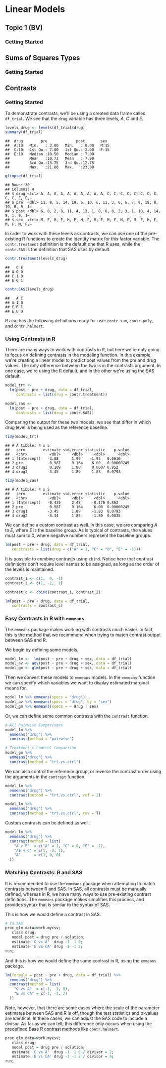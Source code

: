 # Linear Models



## Topic 1 (BV)

### Getting Started

## Sums of Squares Types

### Getting Started

## Contrasts

### Getting Started

To demonstrate contrasts, we'll be using a created data frame called `df_trial`. We see that the `drug` variable has three levels, _A_, _C_ and _E_.


```r
levels_drug <- levels(df_trial$drug)
summary(df_trial)
```

```
##  drug        pre             post       sex   
##  A:10   Min.   : 3.00   Min.   : 0.00   M:15  
##  C:10   1st Qu.: 7.00   1st Qu.: 2.00   F:15  
##  E:10   Median :10.50   Median : 7.00         
##         Mean   :10.73   Mean   : 7.90         
##         3rd Qu.:13.75   3rd Qu.:12.75         
##         Max.   :21.00   Max.   :23.00
```

```r
glimpse(df_trial)
```

```
## Rows: 30
## Columns: 4
## $ drug <fct> A, A, A, A, A, A, A, A, A, A, C, C, C, C, C, C, C, C, C, C, E, E,~
## $ pre  <dbl> 11, 8, 5, 14, 19, 6, 10, 6, 11, 3, 6, 6, 7, 8, 18, 8, 19, 8, 5, 1~
## $ post <dbl> 6, 0, 2, 8, 11, 4, 13, 1, 8, 0, 0, 2, 3, 1, 18, 4, 14, 9, 1, 9, 1~
## $ sex  <fct> M, F, M, F, M, F, M, F, M, F, M, F, M, F, M, F, M, F, M, F, M, F,~
```

In order to work with these levels as contrasts, we can use one of the pre-existing R functions to create the identity matrix for this factor variable. The `contr.treatment` definition is the default one that R uses, while the `contr.SAS` is the definition that SAS uses by default.


```r
contr.treatment(levels_drug)
```

```
##   C E
## A 0 0
## C 1 0
## E 0 1
```

```r
contr.SAS(levels_drug)
```

```
##   A C
## A 1 0
## C 0 1
## E 0 0
```

R also has the following definitions ready for use: `contr.sum`, `contr.poly`, and `contr.helmert`.


### Using Contrasts in R

There are many ways to work with contrasts in R, but here we're only going to focus on defining contrasts in the modeling function.  In this example, we're creating a linear model to predict post values from the pre and drug values. The only difference between the two is in the contrasts argument.  In one case, we're using the R default, and in the other we're using the SAS default.


```r
model_trt <- 
  lm(post ~ pre + drug, data = df_trial,
     contrasts = list(drug = contr.treatment))

model_sas <- 
  lm(post ~ pre + drug, data = df_trial,
     contrasts = list(drug = contr.SAS))
```

Comparing the output for these two models, we see that differ in which drug level is being used as the reference baseline.


```r
tidy(model_trt)
```

```
## # A tibble: 4 x 5
##   term        estimate std.error statistic    p.value
##   <chr>          <dbl>     <dbl>     <dbl>      <dbl>
## 1 (Intercept)   -3.88      1.99    -1.95   0.0616    
## 2 pre            0.987     0.164    6.00   0.00000245
## 3 drug2          0.109     1.80     0.0607 0.952     
## 4 drug3          3.45      1.89     1.83   0.0793
```

```r
tidy(model_sas)
```

```
## # A tibble: 4 x 5
##   term        estimate std.error statistic    p.value
##   <chr>          <dbl>     <dbl>     <dbl>      <dbl>
## 1 (Intercept)   -0.435     2.47     -0.176 0.862     
## 2 pre            0.987     0.164     6.00  0.00000245
## 3 drug1         -3.45      1.89     -1.83  0.0793    
## 4 drug2         -3.34      1.85     -1.80  0.0835
```

We can define a custom contrast as well.  In this case, we are comparing _A_ to _E_, where _E_ is the baseline group. As is typical of contrasts, the values must sum to 0, where negative numbers represent the baseline groups.


```r
lm(post ~ pre + drug, data = df_trial,
   constrasts = list(drug = c("A" = 1, "C" = "0", "E" = -1)))
```

It is possible to combine contrasts using `cbind`.  Notice here that contrast definitions don't require level names to be assigned, as long as the order of the levels is maintained. 


```r
contrast_1 <- c(1,  0, -1)
contrast_2 <- c(1, -2,  1)

contrast_c <- cbind(contrast_1, contrast_2)

lm(post ~ pre + drug, data = df_trial,
   contrasts = contrast_c)
```

### Easy Contrasts in R with `emmeans`

The `emmeans` package makes working with contrasts much easier.  In fact, this is the method that we recommend when trying to match contrast output between SAS and R.

We begin by defining some models.


```r
model_lm <-  lm(post ~ pre + drug + sex, data = df_trial)
model_av <- aov(post ~ pre + drug + sex, data = df_trial)
model_gm <- glm(post ~ pre + drug + sex, data = df_trial)
```

Then we convert these models to `emmeans` models.  In the `emmeans` function we can specify which variables we want to display estimated marginal means for.


```r
model_lm %>% emmeans(specs = "drug")
model_av %>% emmeans(specs = "drug", by = "sex")
model_gm %>% emmeans(specs = ~ drug | sex)
```

Or, we can define some common contrasts with the `contrast` function.


```r
# All Pairwise Comparisons
model_lm %>% 
  emmeans("drug") %>% 
  contrast(method = "pairwise")     

# Treatment v Control Comparison
model_gm %>% 
  emmeans("drug") %>% 
  contrast(method = "trt.vs.ctrl")  
```

We can also control the reference group, or reverse the contrast order using the arguments in the `contrast` function.


```r
model_lm %>% 
  emmeans("drug") %>% 
  contrast(method = "trt.vs.ctrl", ref = 2)     

model_lm %>% 
  emmeans("drug") %>% 
  contrast(method = "trt.vs.ctrl", rev = T)     
```

Custom contrasts can be defined as well.


```r
model_lm %>% 
  emmeans("drug") %>% 
  contrast(method = list(
    "A v E"  = c("A" = 1, "C" = 0, "E" = -1),
    "AE v C" = c(1, -2, 1),
    "A"      = c(1, 0, 0)
  ))
```

### Matching Contrasts: R and SAS

It is recommended to use the `emmeans` package when attempting to match contrasts between R and SAS.  In SAS, all contrasts must be manually defined, whereas in R, we have many ways to use pre-existing contrast definitions.   The `emmeans` package makes simplifies this process, and provides syntax that is similar to the syntax of SAS.

This is how we would define a contrast in SAS.


```r
# In SAS
proc glm data=work.mycsv;
   class drug;
   model post = drug pre / solution;
   estimate 'C vs A'  drug -1  1 0;
   estimate 'E vs CA' drug -1 -1 2;
run;
```

And this is how we would define the same contrast in R, using the `emmeans` package.


```r
lm(formula = post ~ pre + drug, data = df_trial) %>% 
  emmeans("drug") %>% 
  contrast(method = list(
    "C vs A"  = c(-1,  1, 0),
    "E vs CA" = c(-1, -1, 2)
  ))
```

Note, however, that there are some cases where the scale of the parameter estimates between SAS and R is off, though the test statistics and p-values are identical.  In these cases, we can adjust the SAS code to include a divisor.  As far as we can tell, this difference only occurs when using the predefined Base R contrast methods like `contr.helmert`.


```r
proc glm data=work.mycsv;
   class drug;
   model post = drug pre / solution;
   estimate 'C vs A'  drug -1  1 0 / divisor = 2;
   estimate 'E vs CA' drug -1 -1 2 / divisor = 6;
run;
```

